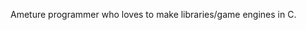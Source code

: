 Ameture programmer who loves to make libraries/game engines in C.

<!---
HarryFishnuts/HarryFishnuts is a ✨ special ✨ repository because its `README.md` (this file) appears on your GitHub profile.
You can click the Preview link to take a look at your changes.
--->
